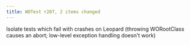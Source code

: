 ```yaml
---
title: WOTest r207, 2 items changed
---
```


Isolate tests which fail with crashes on Leopard (throwing WORootClass causes an abort; low-level exception handling doesn't work)
